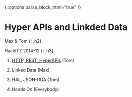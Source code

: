 {::options parse_block_html="true" /}

<div class="jumbotron">

# Hyper APIs and Linkded Data

Max & Tom
{: .h2}

HackITZ 2014-12 
{: .h3}

</div>



<div class="panel panel-default"><div class="panel-body h3">

1. [HTTP, REST, HyperAPIs](part1.html) (Tom)

2. Linked Data (Max)

3. HAL, JSON-ROA (Tom)

4. Hands On (Everybody)


</div></div>





